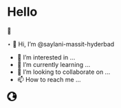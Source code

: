 # Hello 

🔭

⋆  👋 Hi, I’m @saylani-massit-hyderbad
- 👀 I’m interested in ...
- 🌱 I’m currently learning ...
- 💞️ I’m looking to collaborate on ...
- 📫 How to reach me ...

[<img align="left" alt="sayalni.com" width="22px" src="https://raw.githubusercontent.com/iconic/open-iconic/master/svg/globe.svg" />][website]

<!---
saylani-massit-hyderbad/saylani-massit-hyderbad is a ✨ special ✨ repository because its `README.md` (this file) appears on your GitHub profile.
You can click the Preview link to take a look at your changes.
--->

[website]:https://github.com/MuhammadZubair786/MuhammadZubair786/edit/main/README.md
